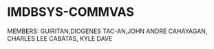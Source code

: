 # IMDBSYS-COMMVAS

MEMBERS:
GUIRITAN,DIOGENES
TAC-AN,JOHN ANDRE
CAHAYAGAN, CHARLES LEE
CABATAS, KYLE DAVE
